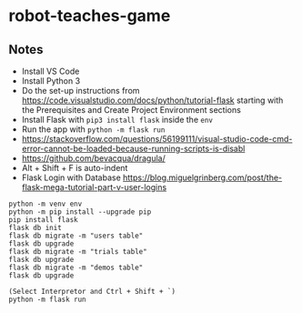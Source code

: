 # robot-teaches-game

## Notes
- Install VS Code
- Install Python 3
- Do the set-up instructions from https://code.visualstudio.com/docs/python/tutorial-flask starting with the Prerequisites and Create Project Environment sections
- Install Flask with `pip3 install flask` inside the `env`
- Run the app with `python -m flask run`
- https://stackoverflow.com/questions/56199111/visual-studio-code-cmd-error-cannot-be-loaded-because-running-scripts-is-disabl
- https://github.com/bevacqua/dragula/
- Alt + Shift + F is auto-indent
- Flask Login with Database https://blog.miguelgrinberg.com/post/the-flask-mega-tutorial-part-v-user-logins

```
python -m venv env
python -m pip install --upgrade pip
pip install flask
flask db init
flask db migrate -m "users table"
flask db upgrade
flask db migrate -m "trials table"
flask db upgrade
flask db migrate -m "demos table"
flask db upgrade

(Select Interpretor and Ctrl + Shift + `)
python -m flask run
```